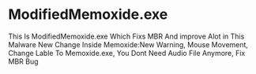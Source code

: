 # ModifiedMemoxide.exe
This Is ModifiedMemoxide.exe Which Fixs MBR And improve Alot in This Malware
New Change Inside Memoxide:New Warning, Mouse Movement, Change Lable To Memoxide.exe, You Dont Need Audio File Anymore, Fix MBR Bug
